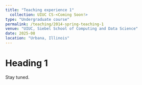 ```yaml
---
title: "Teaching experience 1"
  collection: UIUC CS-<Coming Soon!>
type: "Undergraduate course"
permalink: /teaching/2014-spring-teaching-1
venue: "UIUC, Siebel School of Computing and Data Science"
date: 2025-08
location: "Urbana, Illinois"
---
```



Heading 1
======
Stay tuned.
